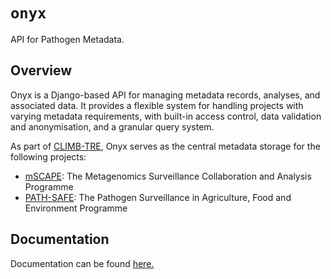 # `onyx`

API for Pathogen Metadata.

## Overview

Onyx is a Django-based API for managing metadata records, analyses, and associated data. It provides a flexible system for handling projects with varying metadata requirements, with built-in access control, data validation and anonymisation, and a granular query system.

As part of [CLIMB-TRE](https://climb-tre.github.io/), Onyx serves as the central metadata storage for the following projects:

- [mSCAPE](https://mscape.climb.ac.uk/): The Metagenomics Surveillance Collaboration and Analysis Programme
- [PATH-SAFE](https://www.food.gov.uk/our-work/pathogen-surveillance-in-agriculture-food-and-environment-path-safe-programme): The Pathogen Surveillance in Agriculture, Food and Environment Programme

## Documentation

Documentation can be found [here.](docs)
